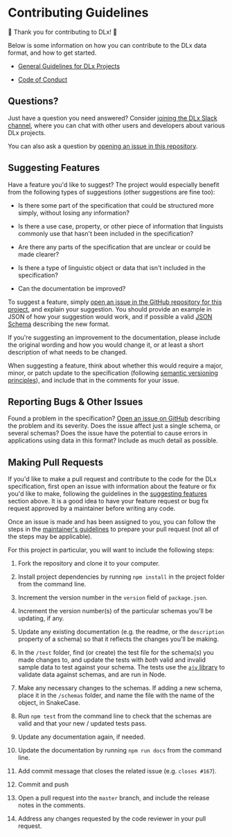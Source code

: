 # Contributing Guidelines

:star2: Thank you for contributing to DLx! :star2:

Below is some information on how you can contribute to the DLx data format, and how to get started.

* [General Guidelines for DLx Projects][1]

* [Code of Conduct][2]

## Questions?

Just have a question you need answered? Consider [joining the DLx Slack channel][3], where you can chat with other users and developers about various DLx projects.

You can also ask a question by [opening an issue in this repository][4].

## Suggesting Features

Have a feature you'd like to suggest? The project would especially benefit from the following types of suggestions (other suggestions are fine too):

- Is there some part of the specification that could be structured more simply, without losing any information?

- Is there a use case, property, or other piece of information that linguists commonly use that hasn't been included in the specification?

- Are there any parts of the specification that are unclear or could be made clearer?

- Is there a type of linguistic object or data that isn't included in the specification?

- Can the documentation be improved?

To suggest a feature, simply [open an issue in the GitHub repository for this project][4], and explain your suggestion. You should provide an example in JSON of how your suggestion would work, and if possible a valid [JSON Schema][5] describing the new format.

If you're suggesting an improvement to the documentation, please include the original wording and how you would change it, or at least a short description of what needs to be changed.

When suggesting a feature, think about whether this would require a major, minor, or patch update to the specification (following [semantic versioning principles][6]), and include that in the comments for your issue.

## Reporting Bugs & Other Issues

Found a problem in the specification? [Open an issue on GitHub][4] describing the problem and its severity. Does the issue affect just a single schema, or several schemas? Does the issue have the potential to cause errors in applications using data in this format? Include as much detail as possible.

## Making Pull Requests

If you'd like to make a pull request and contribute to the code for the DLx specification, first open an issue with information about the feature or fix you'd like to make, following the guidelines in the [suggesting features](#suggesting-features) section above. It is a good idea to have your feature request or bug fix request approved by a maintainer before writing any code.

Once an issue is made and has been assigned to you, you can follow the steps in the [maintainer's guidelines][7] to prepare your pull request (not all of the steps may be applicable).

For this project in particular, you will want to include the following steps:

1. Fork the repository and clone it to your computer.

1. Install project dependencies by running `npm install` in the project folder from the command line.

1. Increment the version number in the `version` field of `package.json`.

1. Increment the version number(s) of the particular schemas you'll be updating, if any.

1. Update any existing documentation (e.g. the readme, or the `description` property of a schema) so that it reflects the changes you'll be making.

1. In the `/test` folder, find (or create) the test file for the schema(s) you made changes to, and update the tests with _both_ valid and invalid sample data to test against your schema. The tests use the [`ajv` library][7] to validate data against schemas, and are run in Node.

1. Make any necessary changes to the schemas. If adding a new schema, place it in the `/schemas` folder, and name the file with the name of the object, in SnakeCase.

1. Run `npm test` from the command line to check that the schemas are valid and that your new / updated tests pass.

1. Update any documentation again, if needed.

1. Update the documentation by running `npm run docs` from the command line.

1. Add commit message that closes the related issue (e.g. `closes #167`).

1. Commit and push

1. Open a pull request into the `master` branch, and include the release notes in the comments.

1. Address any changes requested by the code reviewer in your pull request.

[1]: https://github.com/digitallinguistics/digitallinguistics.github.io/blob/master/CONTRIBUTING.md
[2]: https://github.com/digitallinguistics/digitallinguistics.github.io/blob/master/CODE_OF_CONDUCT.md
[3]: https://slack.digitallinguistics.io/
[4]: https://github.com/digitallinguistics/spec/issues/
[5]: http://json-schema.org/
[6]: http://semver.org/
[7]: https://www.npmjs.com/package/ajv
